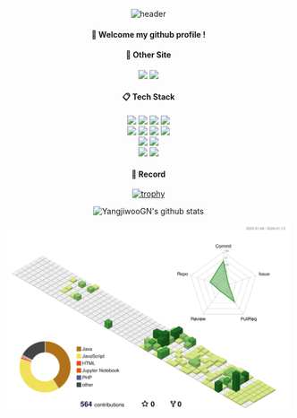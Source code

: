 <div align="center">
    
![header](https://capsule-render.vercel.app/api?type=cylinder&color=cc99ff&height=150&section=header&text=YangJiwoo&fontColor=ffffff&fontSize=70&animation=fadeIn&fontAlignY=55)

####  :wave: Welcome my github profile !


####  :mag_right: Other Site
  <a href="https://jiwooprogramming.tistory.com" target="_blank"><img src="https://img.shields.io/badge/Tistory-ff6633?style=for-the-badge&logo=Tistory&logoColor=ffffff"/></a>
  <a href="https://www.instagram.com/jiwoo_8_1" target="_blank"><img src="https://img.shields.io/badge/Instagram-ff00ff?style=for-the-badge&logo=Instagram&logoColor=ffffff"/></a>


####  :clipboard: Tech Stack
<img src="https://img.shields.io/badge/JAVA-007396?style=for-the-badge&logo=Java&logoColor=white">
<img src="https://img.shields.io/badge/Python-3776AB?style=for-the-badge&logo=Python&logoColor=white">
<img src="https://img.shields.io/badge/Spring-6DB33F?style=for-the-badge&logo=Spring&logoColor=white">
<img src="https://img.shields.io/badge/Tomcat-F8DC75?style=for-the-badge&logo=apachetomcat&logoColor=white">
<br/>
<img src="https://img.shields.io/badge/JavaScript-F7DF1E?style=for-the-badge&logo=JavaScript&logoColor=white">
<img src="https://img.shields.io/badge/AndroidStudio-3DDC84?style=for-the-badge&logo=Android Studio&logoColor=white">
<img src="https://img.shields.io/badge/React-61DAFB?style=for-the-badge&logo=React&logoColor=white">
<img src="https://img.shields.io/badge/Expo-000020?style=for-the-badge&logo=Expo&logoColor=white">
<br/>
<img src="https://img.shields.io/badge/MySQL-4479A1?style=for-the-badge&logo=MySQL&logoColor=white">
<img src="https://img.shields.io/badge/Oracle-F80000?style=for-the-badge&logo=Oracle&logoColor=white"> 
<br/>
<img src="https://img.shields.io/badge/Git-F05032?style=for-the-badge&logo=Git&logoColor=white">
<img src="https://img.shields.io/badge/Github-181717?style=for-the-badge&logo=Github&logoColor=white">

####  :page_with_curl: Record
[![trophy](https://github-profile-trophy.vercel.app/?username=YangjiwooGN)](https://github.com/ryo-ma/github-profile-trophy)

![YangjiwooGN's github stats](https://github-readme-stats.vercel.app/api?username=YangjiwooGN&theme=outrun&show_icons=true)

![](./profile-3d-contrib/profile-green-animate.svg)


</div>
<!--
**YangjiwooGN/YangjiwooGN** is a ✨ _special_ ✨ repository because its `README.md` (this file) appears on your GitHub profile.

Here are some ideas to get you started:

- 🔭 I’m currently working on ...
- 🌱 I’m currently learning ...
- 👯 I’m looking to collaborate on ...
- 🤔 I’m looking for help with ...
- 💬 Ask me about ...
- 📫 How to reach me: ...
- 😄 Pronouns: ...
- ⚡ Fun fact: ...
-->
